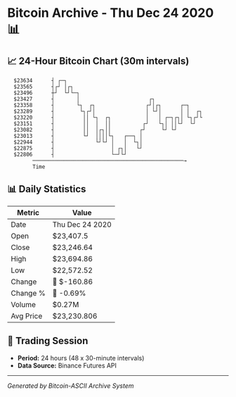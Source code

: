 # Bitcoin Archive - Thu Dec 24 2020 📊

## 📈 24-Hour Bitcoin Chart (30m intervals)

```
  $23634      ┤ ┌─┐                                            
  $23565      ┤┌┘ │┌┐                                          
  $23496      ┼┘  └┘└─┐                                        
  $23427      ┤       │                      ┌┐                
  $23358      ┤       └┐  ┌┐                ┌┘│┌┐      ┌─┐     
  $23289      ┤        └┐┌┘│                │ └┘│      │ │  ┌┐ 
  $23220      ┤         ││ └┐  ┌┐           │   │ ┌─┐┌┐│ └┐┌┘└ 
  $23151      ┤         ││  │  ││          ┌┘   └┐│ ││└┘  └┘   
  $23082      ┤         ││  │┌┐││         ┌┘     └┘ └┘         
  $23013      ┤         └┘  ││││└┐   ┌──┐ │                    
  $22944      ┤             └┘└┘ │   │  └┐│                    
  $22875      ┤                  │ ┌┐│   └┘                    
  $22806      ┤                  └─┘└┘                         
        ────────────────────────────────────────────────→
        Time
```

## 📊 Daily Statistics

| Metric | Value |
|--------|-------|
| Date | Thu Dec 24 2020 |
| Open | $23,407.5 |
| Close | $23,246.64 |
| High | $23,694.86 |
| Low | $22,572.52 |
| Change | 🔴 $-160.86 |
| Change % | 🔴 -0.69% |
| Volume | $0.27M |
| Avg Price | $23,230.806 |

## 📅 Trading Session

- **Period:** 24 hours (48 x 30-minute intervals)
- **Data Source:** Binance Futures API

---
*Generated by Bitcoin-ASCII Archive System*

